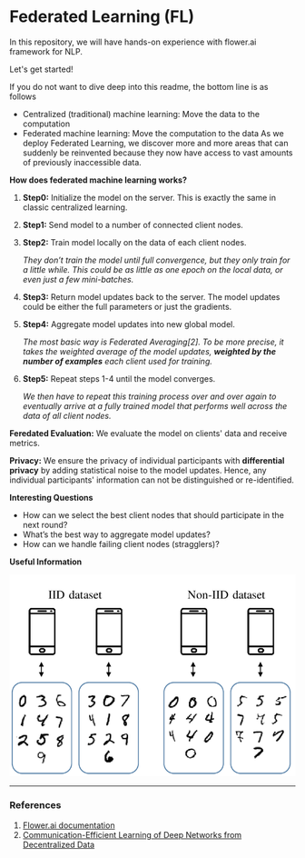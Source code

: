 # Federated Learning (FL)

In this repository, we will have hands-on experience with flower.ai framework for NLP.

Let's get started!

If you do not want to dive deep into this readme, the bottom line is as follows
* Centralized (traditional) machine learning: Move the data to the computation
* Federated machine learning: Move the computation to the data
As we deploy Federated Learning, we discover more and more areas that can suddenly be reinvented because they now
have access to vast amounts of previously inaccessible data.

**How does federated machine learning works?**
1. **Step0:** Initialize the model on the server. This is exactly the same in classic centralized learning.
2. **Step1:** Send model to a number of connected client nodes.
3. **Step2:** Train model locally on the data of each client nodes.

   *They don’t train the model until full convergence, but they only train for a little while. This could be
    as little as one epoch on the local data, or even just a few mini-batches.*
4. **Step3:** Return model updates back to the server. The model updates could be either the full parameters or just the gradients.
5. **Step4:** Aggregate model updates into new global model.
   
    *The most basic way is Federated Averaging[2]. To be more precise, it takes the weighted average of the model
     updates, **weighted by the number of examples** each client used for training.*
6. **Step5:** Repeat steps 1-4 until the model converges.

    *We then have to repeat this training process over and over again to eventually arrive at a fully trained model
     that performs well across the data of all client nodes.*

**Feredated Evaluation:** We evaluate the model on clients' data and receive metrics.

**Privacy:** We ensure the privacy of individual participants with **differential privacy** by adding statistical noise
to the model updates. Hence, any individual participants' information can not be distinguished or re-identified.

**Interesting Questions**

- How can we select the best client nodes that should participate in the next round?
- What’s the best way to aggregate model updates?
- How can we handle failing client nodes (stragglers)?

**Useful Information**

![](images/llustration-of-IID-vs-non-IID-for-MNIST-dataset-Non-IID-data-distribution-is-common.png)

---
### References
1. [Flower.ai documentation](https://flower.ai/docs/framework/tutorial-series-what-is-federated-learning.html)
2. [Communication-Efficient Learning of Deep Networks from Decentralized Data](https://arxiv.org/abs/1602.05629)
